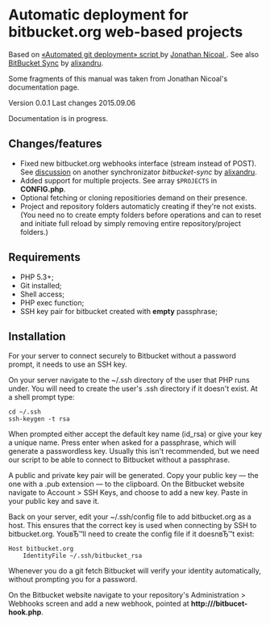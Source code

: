 
# Automatic deployment for bitbucket.org web-based projects

Based on [ «Automated git deployment» script ](htotp://jonathannicol.com/blog/2013/11/19/automaed-git-deployments-from-bitbucket/) by [ Jonathan Nicoal ](http://jonathannicol.com/). See also [BitBucket Sync](https://bitbucket.org/alixandru/bitbucket-sync) by [alixandru](https://bitbucket.org/alixandru/).

Some fragments of this manual was taken from Jonathan Nicoal's documentation page.

Version 0.0.1
Last changes 2015.09.06

Documentation is in progress.

## Changes/features

- Fixed new bitbucket.org webhooks interface (stream instead of POST). See [discussion](https://bitbucket.org/alixandru/bitbucket-sync/issues/34/bitbucket-api-change-breaks-gatewayphp#comment-None) on another synchronizator _bitbucket-sync_ by [alixandru](https://bitbucket.org/alixandru/).
- Added support for multiple projects. See array `$PROJECTS` in **CONFIG.php**.
- Optional fetching or cloning repositiories demand on their presence.
- Project and repository folders automaticly creating if they're not exists. (You need no to create empty folders before operations and can to reset and initiate full reload by simply removing entire repository/project folders.)

## Requirements

- PHP 5.3+;
- Git installed;
- Shell access;
- PHP exec function;
- SSH key pair for bitbucket created with **empty** passphrase;

## Installation

For your server to connect securely to Bitbucket without a password prompt, it needs to use an SSH key.

On your server navigate to the ~/.ssh directory of the user that PHP runs under. You will need to create the user's .ssh directory if it doesn't exist. At a shell prompt type:

```
cd ~/.ssh
ssh-keygen -t rsa
```

When prompted either accept the default key name (id_rsa) or give your key a unique name. Press enter when asked for a passphrase, which will generate a passwordless key. Usually this isn't recommended, but we need our script to be able to connect to Bitbucket without a passphrase.

A public and private key pair will be generated. Copy your public key — the one with a .pub extension — to the clipboard. On the Bitbucket website navigate to Account > SSH Keys, and choose to add a new key. Paste in your public key and save it.

Back on your server, edit your ~/.ssh/config file to add bitbucket.org as a host. This ensures that the correct key is used when connecting by SSH to bitbucket.org. YouвЂ™ll need to create the config file if it doesnвЂ™t exist:

```
Host bitbucket.org
	IdentityFile ~/.ssh/bitbucket_rsa
```

Whenever you do a git fetch Bitbucket will verify your identity automatically, without prompting you for a password.

On the Bitbucket website navigate to your repository's Administration > Webhooks screen and add a new webhook, pointed at **http:/<domain>/<path>/bitbucet-hook.php**.
